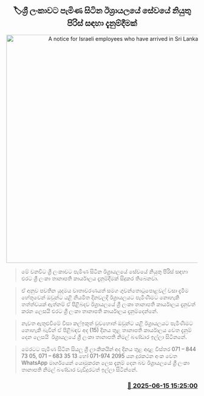 <p align='center'><b><h2 align='center' title='A notice for Israeli employees who have arrived in Sri Lanka'>🏷ශ්‍රී ලංකාවට පැමිණ සිටින ඊශ්‍රායලයේ සේවයේ නියුතු පිරිස් සඳහා දැනුම්දීමක්</h2></b></p>
<p align='center'><img src='https://helakuru.sgp1.cdn.digitaloceanspaces.com/esana/images/lib/israel-tt.jpg' width='600' alt='A notice for Israeli employees who have arrived in Sri Lanka'></p>

> මේ වනවිට ශ්‍රී ලංකාවට පැමිණ සිටින ඊශ්‍රායලයේ සේවයේ නියුතු පිරිස් සඳහා එරට ශ්‍රී ලංකා තානාපති කාර්යාලය දැනුම්දීමක් සිදුකර තිබෙනවා.

> ඒ අනුව පවතින යුදමය වාතාවරණයත් සමග ගුවන්තොටුපොළවල් වසා දැමීම හේතුවෙන් ඔවුන්ට යළි නියමිත දිනවලදි ඊශ්‍රායලයට පැමිණීමට නොහැකි තත්ත්වයක් ඇත්නම් ඒ පිළිබදව ඊශ්‍රායලයේ ශ්‍රී ලංකා තානාපති කාර්යාලය දැනුවත් කරන ලෙසයි එරට ශ්‍රී ලංකා තානාපති කාර්යාලය දැනුම්දෙන්නේ.

> නැවත ඇතුළුවීමේ වීසා කල්ඉකුත් වුවහොත් ඔවුන්ට යළි ඊශ්‍රායලයට පැමිණීමට නොහැකි බැවින් ඒ පිළිබඳව අද (15) දිනය තුළ තානාපති කාර්යාලය වෙත දැනුම් දෙන ලෙසයි  ඊශ්‍රායලයේ ශ්‍රී ලංකා තානාපති නිමල් බණ්ඩාර ඉල්ලා සිටිනනේ.

> මෙරටට පැමිණ සිටින සියලු ශ්‍රී ලාංකිකයින් අද දිනය තුළ අදාළ විස්තර 071 – 844 73 05, 071 – 683 35 13 හෝ 071-974 2095 යන දුරකථන අංක වෙත WhatsApp මාර්ගයෙන් යොමුකරන ලෙස දැනුම් දෙන බව ඊශ්‍රායලයේ ශ්‍රී ලංකා තානාපති නිමල් බණ්ඩාර වැඩිදුරටත් ඉල්ලා සිටින්නේ.



<h3 align='right'><a href='https://www.helakuru.lk/esana/p/111013/'>📅 2025-06-15 15:25:00</a></h3>
